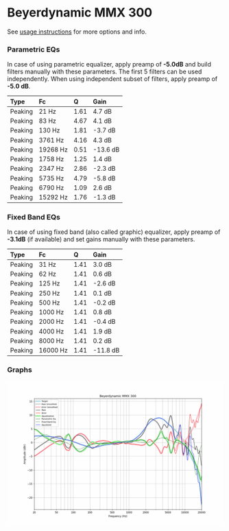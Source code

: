 # Beyerdynamic MMX 300
See [usage instructions](https://github.com/jaakkopasanen/AutoEq#usage) for more options and info.

### Parametric EQs
In case of using parametric equalizer, apply preamp of **-5.0dB** and build filters manually
with these parameters. The first 5 filters can be used independently.
When using independent subset of filters, apply preamp of **-5.0 dB**.

| Type    | Fc       |    Q | Gain     |
|:--------|:---------|:-----|:---------|
| Peaking | 21 Hz    | 1.61 | 4.7 dB   |
| Peaking | 83 Hz    | 4.67 | 4.1 dB   |
| Peaking | 130 Hz   | 1.81 | -3.7 dB  |
| Peaking | 3761 Hz  | 4.16 | 4.3 dB   |
| Peaking | 19268 Hz | 0.51 | -13.6 dB |
| Peaking | 1758 Hz  | 1.25 | 1.4 dB   |
| Peaking | 2347 Hz  | 2.86 | -2.3 dB  |
| Peaking | 5735 Hz  | 4.79 | -5.8 dB  |
| Peaking | 6790 Hz  | 1.09 | 2.6 dB   |
| Peaking | 15292 Hz | 1.76 | -1.3 dB  |

### Fixed Band EQs
In case of using fixed band (also called graphic) equalizer, apply preamp of **-3.1dB**
(if available) and set gains manually with these parameters.

| Type    | Fc       |    Q | Gain     |
|:--------|:---------|:-----|:---------|
| Peaking | 31 Hz    | 1.41 | 3.0 dB   |
| Peaking | 62 Hz    | 1.41 | 0.6 dB   |
| Peaking | 125 Hz   | 1.41 | -2.6 dB  |
| Peaking | 250 Hz   | 1.41 | 0.1 dB   |
| Peaking | 500 Hz   | 1.41 | -0.2 dB  |
| Peaking | 1000 Hz  | 1.41 | 0.8 dB   |
| Peaking | 2000 Hz  | 1.41 | -0.4 dB  |
| Peaking | 4000 Hz  | 1.41 | 1.9 dB   |
| Peaking | 8000 Hz  | 1.41 | 0.2 dB   |
| Peaking | 16000 Hz | 1.41 | -11.8 dB |

### Graphs
![](./Beyerdynamic%20MMX%20300.png)